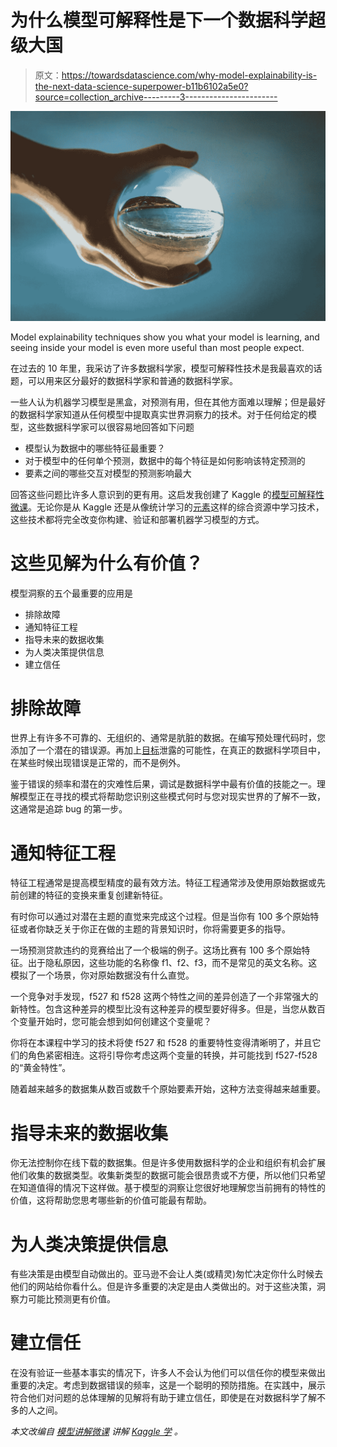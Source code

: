 # 为什么模型可解释性是下一个数据科学超级大国

> 原文：<https://towardsdatascience.com/why-model-explainability-is-the-next-data-science-superpower-b11b6102a5e0?source=collection_archive---------3----------------------->

![](img/9bab42a7045f2ea1a32ce33161eaa4fc.png)

Model explainability techniques show you what your model is learning, and seeing inside your model is even more useful than most people expect.

在过去的 10 年里，我采访了许多数据科学家，模型可解释性技术是我最喜欢的话题，可以用来区分最好的数据科学家和普通的数据科学家。

一些人认为机器学习模型是黑盒，对预测有用，但在其他方面难以理解；但是最好的数据科学家知道从任何模型中提取真实世界洞察力的技术。对于任何给定的模型，这些数据科学家可以很容易地回答如下问题

*   模型认为数据中的哪些特征最重要？
*   对于模型中的任何单个预测，数据中的每个特征是如何影响该特定预测的
*   要素之间的哪些交互对模型的预测影响最大

回答这些问题比许多人意识到的更有用。这启发我创建了 Kaggle 的[模型可解释性微课](https://goo.gl/WmJL4H)。无论你是从 Kaggle 还是从像统计学习的[元素](https://www.amazon.com/Elements-Statistical-Learning-Prediction-Statistics/dp/0387848576)这样的综合资源中学习技术，这些技术都将完全改变你构建、验证和部署机器学习模型的方式。

# 这些见解为什么有价值？

模型洞察的五个最重要的应用是

*   排除故障
*   通知特征工程
*   指导未来的数据收集
*   为人类决策提供信息
*   建立信任

# 排除故障

世界上有许多不可靠的、无组织的、通常是肮脏的数据。在编写预处理代码时，您添加了一个潜在的错误源。再加上[目标](https://www.kaggle.com/dansbecker/data-leakage?utm_medium=blog&utm_source=medium&utm_campaign=dan-beck-learn)泄露的可能性，在真正的数据科学项目中，在某些时候出现错误是正常的，而不是例外。

鉴于错误的频率和潜在的灾难性后果，调试是数据科学中最有价值的技能之一。理解模型正在寻找的模式将帮助您识别这些模式何时与您对现实世界的了解不一致，这通常是追踪 bug 的第一步。

# 通知特征工程

特征工程通常是提高模型精度的最有效方法。特征工程通常涉及使用原始数据或先前创建的特征的变换来重复创建新特征。

有时你可以通过对潜在主题的直觉来完成这个过程。但是当你有 100 多个原始特征或者你缺乏关于你正在做的主题的背景知识时，你将需要更多的指导。

一场预测贷款违约的竞赛给出了一个极端的例子。这场比赛有 100 多个原始特征。出于隐私原因，这些功能的名称像 f1、f2、f3，而不是常见的英文名称。这模拟了一个场景，你对原始数据没有什么直觉。

一个竞争对手发现，f527 和 f528 这两个特性之间的差异创造了一个非常强大的新特性。包含这种差异的模型比没有这种差异的模型要好得多。但是，当您从数百个变量开始时，您可能会想到如何创建这个变量呢？

你将在本课程中学习的技术将使 f527 和 f528 的重要特性变得清晰明了，并且它们的角色紧密相连。这将引导你考虑这两个变量的转换，并可能找到 f527-f528 的“黄金特性”。

随着越来越多的数据集从数百或数千个原始要素开始，这种方法变得越来越重要。

# 指导未来的数据收集

你无法控制你在线下载的数据集。但是许多使用数据科学的企业和组织有机会扩展他们收集的数据类型。收集新类型的数据可能会很昂贵或不方便，所以他们只希望在知道值得的情况下这样做。基于模型的洞察让您很好地理解您当前拥有的特性的价值，这将帮助您思考哪些新的价值可能最有帮助。

# 为人类决策提供信息

有些决策是由模型自动做出的。亚马逊不会让人类(或精灵)匆忙决定你什么时候去他们的网站给你看什么。但是许多重要的决定是由人类做出的。对于这些决策，洞察力可能比预测更有价值。

# 建立信任

在没有验证一些基本事实的情况下，许多人不会认为他们可以信任你的模型来做出重要的决定。考虑到数据错误的频率，这是一个聪明的预防措施。在实践中，展示符合他们对问题的总体理解的见解将有助于建立信任，即使是在对数据科学了解不多的人之间。

*本文改编自* [*模型讲解微课*](https://goo.gl/WmJL4H) *讲解* [*Kaggle 学*](https://www.kaggle.com/learn) *。*